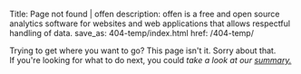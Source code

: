 Title: Page not found | offen
description: offen is a free and open source analytics software for websites and web applications that allows respectful handling of data.
save_as: 404-temp/index.html
href: /404-temp/




Trying to get where you want to go? This page isn't it. Sorry about that.  
If you're looking for what to do next, you could *take a look at our [summary.](/index/)*

